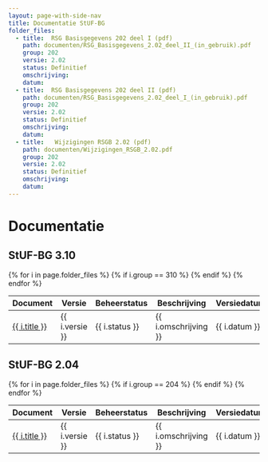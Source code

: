 ```yaml
---
layout: page-with-side-nav
title: Documentatie StUF-BG
folder_files:
  - title:  RSG Basisgegevens 202 deel I (pdf)
    path: documenten/RSG_Basisgegevens_2.02_deel_II_(in_gebruik).pdf
    group: 202
    versie: 2.02
    status: Definitief
    omschrijving: 
    datum: 
  - title:  RSG Basisgegevens 202 deel II (pdf)
    path: documenten/RSG_Basisgegevens_2.02_deel_I_(in_gebruik).pdf
    group: 202
    versie: 2.02
    status: Definitief
    omschrijving: 
    datum: 
  - title:   Wijzigingen RSGB 2.02 (pdf)
    path: documenten/Wijzigingen_RSGB_2.02.pdf
    group: 202
    versie: 2.02
    status: Definitief
    omschrijving: 
    datum: 
---
```


# Documentatie

## StUF-BG 3.10

<table>
	<thead>
		<tr>
			<th>Document</th><th>Versie</th><th>Beheerstatus</th><th>Beschrijving</th><th>Versiedatum</th>
		</tr>
	</thead>
	<tbody>
		{% for i in page.folder_files %}
			{% if i.group == 310 %} 
				<tr>
					<td>
					  <a href="{{ i.path | base_url }}">
						{{ i.title }}
					  </a>
					</td>
					<td>{{ i.versie }}</td>
					<td>{{ i.status }}</td>
					<td>{{ i.omschrijving }}</td>
					<td>{{ i.datum }}</td>
				</tr>
			{% endif %} 
		{% endfor %}
	</tbody>
</table>

## StUF-BG 2.04

<table>
	<thead>
		<tr>
			<th>Document</th><th>Versie</th><th>Beheerstatus</th><th>Beschrijving</th><th>Versiedatum</th>
		</tr>
	</thead>
	<tbody>
		{% for i in page.folder_files %}
			{% if i.group == 204 %} 
				<tr>
					<td>
					  <a href="{{ i.path | base_url }}">
						{{ i.title }}
					  </a>
					</td>
					<td>{{ i.versie }}</td>
					<td>{{ i.status }}</td>
					<td>{{ i.omschrijving }}</td>
					<td>{{ i.datum }}</td>
				</tr>
			{% endif %} 
		{% endfor %}
	</tbody>
</table>

